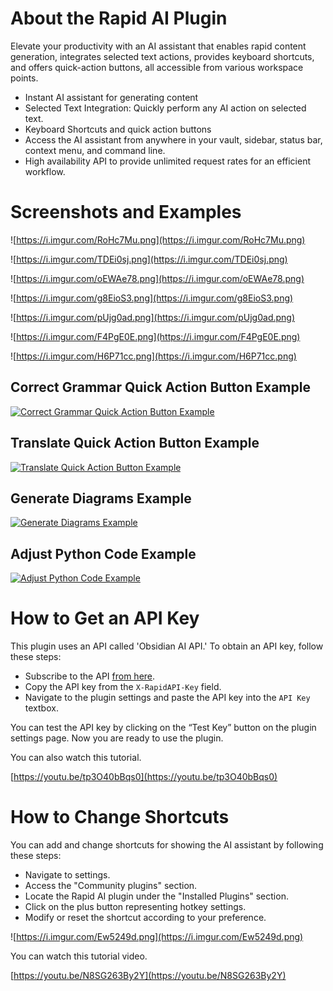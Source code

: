 # About the Rapid AI Plugin

Elevate your productivity with an AI assistant that enables rapid content generation, integrates selected text actions, provides keyboard shortcuts, and offers quick-action buttons, all accessible from various workspace points.

-   Instant AI assistant for generating content
-   Selected Text Integration: Quickly perform any AI action on selected text.
-   Keyboard Shortcuts and quick action buttons
-   Access the AI assistant from anywhere in your vault, sidebar, status bar, context menu, and command line.
-   High availability API to provide unlimited request rates for an efficient workflow.

# Screenshots and Examples

![https://i.imgur.com/RoHc7Mu.png](https://i.imgur.com/RoHc7Mu.png)

![https://i.imgur.com/TDEi0sj.png](https://i.imgur.com/TDEi0sj.png)

![https://i.imgur.com/oEWAe78.png](https://i.imgur.com/oEWAe78.png)

![https://i.imgur.com/g8EioS3.png](https://i.imgur.com/g8EioS3.png)

![https://i.imgur.com/pUjg0ad.png](https://i.imgur.com/pUjg0ad.png)

![https://i.imgur.com/F4PgE0E.png](https://i.imgur.com/F4PgE0E.png)

![https://i.imgur.com/H6P71cc.png](https://i.imgur.com/H6P71cc.png)

## Correct Grammar Quick Action Button Example

[![Correct Grammar Quick Action Button Example](https://img.youtube.com/vi/xwSSV1A5d9Y/0.jpg)](https://www.youtube.com/watch?v=xwSSV1A5d9Y)

## Translate Quick Action Button Example

[![Translate Quick Action Button Example](https://img.youtube.com/vi/oMhOQRrGOG0/0.jpg)](https://www.youtube.com/watch?v=oMhOQRrGOG0)

## Generate Diagrams Example

[![Generate Diagrams Example](https://img.youtube.com/vi/ShilXnCGjxQ/0.jpg)](https://www.youtube.com/watch?v=ShilXnCGjxQ)

## Adjust Python Code Example

[![Adjust Python Code Example](https://img.youtube.com/vi/fSWkXwvg3d0/0.jpg)](https://www.youtube.com/watch?v=fSWkXwvg3d0)

# How to Get an API Key

This plugin uses an API called 'Obsidian AI API.' To obtain an API key, follow these steps:

-   Subscribe to the API [from here](https://rapidapi.com/obsidian-api-obsidian-api-default/api/obsidian-ai).
-   Copy the API key from the `X-RapidAPI-Key` field.
-   Navigate to the plugin settings and paste the API key into the `API Key` textbox.

You can test the API key by clicking on the “Test Key” button on the plugin settings page. Now you are ready to use the plugin.

You can also watch this tutorial.

[https://youtu.be/tp3O40bBqs0](https://youtu.be/tp3O40bBqs0)

# How to Change Shortcuts

You can add and change shortcuts for showing the AI assistant by following these steps:

-   Navigate to settings.
-   Access the "Community plugins" section.
-   Locate the Rapid AI plugin under the "Installed Plugins" section.
-   Click on the plus button representing hotkey settings.
-   Modify or reset the shortcut according to your preference.

![https://i.imgur.com/Ew5249d.png](https://i.imgur.com/Ew5249d.png)

You can watch this tutorial video.

[https://youtu.be/N8SG263By2Y](https://youtu.be/N8SG263By2Y)
